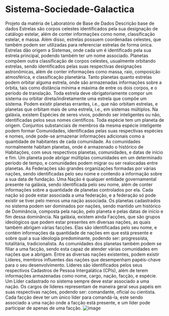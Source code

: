 # Sistema-Sociedade-Galactica
Projeto da matéria de Laboratório de Base de Dados
Descrição base de dados
Estrelas são corpos celestes identificados pela sua designação de catálogo estelar, além de conter
informações como nome, classificação estelar, e massa. Além disso, estrelas possuem coordenadas
celestes, que também podem ser utilizadas para referenciar estrelas de forma única. Estrelas dão
origem a Sistemas, onde cada um é identificado pela sua estrela principal, podendo também ter um
nome associado. Planetas compõem outra classificação de corpos celestes, usualmente orbitando
estrelas, sendo identificados pelas suas respectivas designações astronômicas, além de conter
informações como massa, raio, composição atmosférica, e classificação planetária. Tanto planetas
quanto estrelas podem orbitar alguma estrela, onde são armazenadas informações sobre a órbita,
tais como distância mínima e máxima de entre os dois corpos, e o período de translação. Toda
estrela deve obrigatoriamente compor um sistema ou orbitar direta/indiretamente uma estrela que
compõe um sistema. Podem existir planetas errantes, i.e., que não orbitam estrelas, e planetas que
orbitam mais de uma estrela, i.e., em sistemas múltiplos.
Na galáxia, existem Espécies de seres vivos, podendo ser inteligentes ou não, identificadas pelos
seus nomes científicos. Toda espécie tem um planeta de origem. Conjuntos substanciais de
membros da mesma espécie inteligente podem formar Comunidades, identificadas pelas suas
respectivas espécies e nomes, onde pode-se armazenar informações adicionais como a quantidade
de habitantes de cada comunidade. As comunidades normalmente habitam planetas, onde é
armazenado o histórico de Habitações, com seus respectivos planetas, comunidades, e datas de
início e fim. Um planeta pode abrigar múltiplas comunidades em um determinado período de tempo,
e comunidades podem migrar ou ser realocadas entre planetas.
As Federações são grandes organizações formadas por várias nações, sendo identificadas pelo seu
nome e contendo a informação sobre a sua data de fundação. Uma Nação é qualquer entidade
governamental presente na galáxia, sendo identificada pelo seu nome, além de conter informações
sobre a quantidade de planetas controlados por ela. Cada nação só pode estar associada a uma
federação, e a federação só pode existir se tiver pelo menos uma nação associada. Os planetas
cadastrados no sistema podem ser dominados por nações, sendo mantido um histórico de
Dominância, composta pela nação, pelo planeta e pelas datas de início e fim dessa dominância.
Na galáxia, existem ainda Facções, que são grupos ideológicos que podem estar presentes em
diversas nações, as quais também abrigam várias facções. Elas são identificadas pelo seu nome, e
contém informações da quantidade de nações em que está presente e sobre qual a sua ideologia
predominante, podendo ser: progressista, totalitária, tradicionalista. As comunidades dos planetas
também podem se filiar a uma facção, sendo esta capaz de atender várias comunidades em nações
que a abrigam.
Entre as diversas nações existentes, podem existir Líderes, membros influentes das nações que
desempenham papéis-chave para o seu desenvolvimento. Líderes são identificados pelos seus
respectivos Cadastros de Pessoa Intergalática (CPIs), além de terem informações armazenadas
como nome, cargo, nação, facção, e espécie. Um Líder cadastrado no sistema sempre deve estar
associado a uma nação. Os cargos de líderes representam de maneira geral seus papéis em suas
respectivas nações, podendo ser: comandante, oficial ou cientista. Cada facção deve ter um único
líder para comandá-la, este sendo associado a uma nação onde a facção está presente, e um líder
pode participar de apenas de uma facção.
![image](https://github.com/alfunny/Sistema-Sociedade-Gal-ctica/assets/72526633/3b32b271-3373-44f6-9f8f-a956e977142d)
